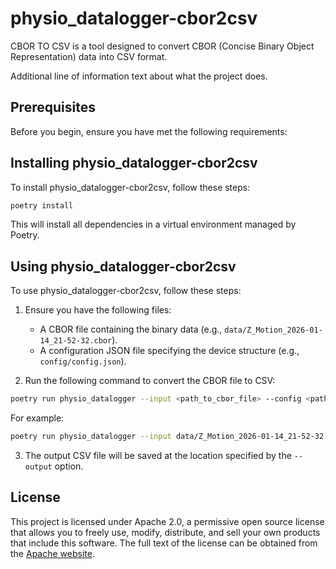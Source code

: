 # physio_datalogger-cbor2csv

CBOR TO CSV is a tool designed to convert CBOR (Concise Binary Object Representation) data into CSV format.

Additional line of information text about what the project does.

## Prerequisites

Before you begin, ensure you have met the following requirements:

## Installing physio_datalogger-cbor2csv

To install physio_datalogger-cbor2csv, follow these steps:

```bash
poetry install
```

This will install all dependencies in a virtual environment managed by Poetry.

## Using physio_datalogger-cbor2csv

To use physio_datalogger-cbor2csv, follow these steps:

1. Ensure you have the following files:
   - A CBOR file containing the binary data (e.g., `data/Z_Motion_2026-01-14_21-52-32.cbor`).
   - A configuration JSON file specifying the device structure (e.g., `config/config.json`).

2. Run the following command to convert the CBOR file to CSV:

```bash
poetry run physio_datalogger --input <path_to_cbor_file> --config <path_to_config_file> --output <path_to_output_csv>
```

For example:

```bash
poetry run physio_datalogger --input data/Z_Motion_2026-01-14_21-52-32.cbor --config config/config.json --output result.csv
```

3. The output CSV file will be saved at the location specified by the `--output` option.

## License

This project is licensed under Apache 2.0, a permissive open source license that
allows you to freely use, modify, distribute, and sell your own
products that include this software. The full text of the license can be
obtained from the [Apache website](https://www.apache.org/licenses/LICENSE-2.0).
